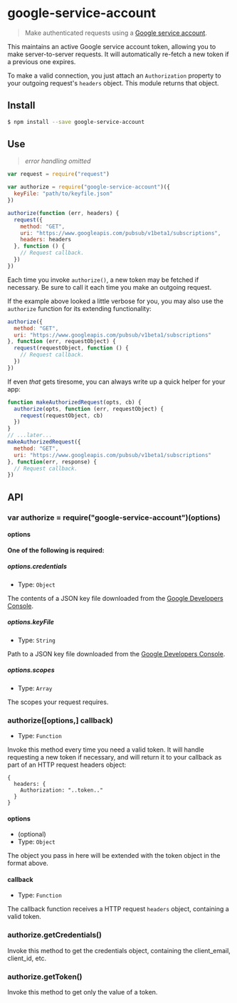 # google-service-account

> Make authenticated requests using a [Google service account][gsa].

This maintains an active Google service account token, allowing you to make server-to-server requests. It will automatically re-fetch a new token if a previous one expires.

To make a valid connection, you just attach an `Authorization` property to your outgoing request's `headers` object. This module returns that object.


## Install
```sh
$ npm install --save google-service-account
```


## Use
> *error handling omitted*

```js
var request = require("request")

var authorize = require("google-service-account")({
  keyFile: "path/to/keyfile.json"
})

authorize(function (err, headers) {
  request({
    method: "GET",
    uri: "https://www.googleapis.com/pubsub/v1beta1/subscriptions",
    headers: headers
  }, function () {
    // Request callback.
  })
})
```

Each time you invoke `authorize()`, a new token may be fetched if necessary. Be sure to call it each time you make an outgoing request.

If the example above looked a little verbose for you, you may also use the `authorize` function for its extending functionality:

```js
authorize({
  method: "GET",
  uri: "https://www.googleapis.com/pubsub/v1beta1/subscriptions"
}, function (err, requestObject) {
  request(requestObject, function () {
    // Request callback.
  })
})
```

If even *that* gets tiresome, you can always write up a quick helper for your app:

```js
function makeAuthorizedRequest(opts, cb) {
  authorize(opts, function (err, requestObject) {
    request(requestObject, cb)
  })
}
// ...later...
makeAuthorizedRequest({
  method: "GET",
  uri: "https://www.googleapis.com/pubsub/v1beta1/subscriptions"
}, function(err, response) {
  // Request callback.
})
```

## API

### var authorize = require("google-service-account")(options)

#### options

**One of the following is required:**

##### options.credentials
- Type: `Object`

The contents of a JSON key file downloaded from the [Google Developers Console][console].

##### options.keyFile
- Type: `String`

Path to a JSON key file downloaded from the [Google Developers Console][console].

##### options.scopes
- Type: `Array`

The scopes your request requires.

### authorize([options,] callback)
- Type: `Function`

Invoke this method every time you need a valid token. It will handle requesting a new token if necessary, and will return it to your callback as part of an HTTP request headers object:
```
{
  headers: {
    Authorization: "..token.."
  }
}
```

#### options
- (optional)
- Type: `Object`

The object you pass in here will be extended with the token object in the format above.

#### callback
- Type: `Function`

The callback function receives a HTTP request `headers` object, containing a valid token.

### authorize.getCredentials()

Invoke this method to get the credentials object, containing the client_email, client_id, etc.

### authorize.getToken()

Invoke this method to get only the value of a token.

[console]: https://console.developers.google.com
[gsa]: https://developers.google.com/accounts/docs/OAuth2ServiceAccount